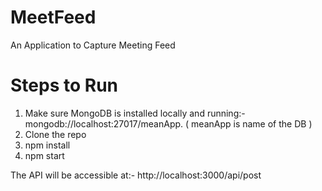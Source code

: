 # MeetFeed
An Application to Capture Meeting Feed

# Steps to Run
1. Make sure MongoDB is installed locally and running:- mongodb://localhost:27017/meanApp. ( meanApp is name of the DB )
2. Clone the repo
3. npm install
4. npm start

The API will be accessible at:-
http://localhost:3000/api/post


